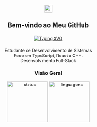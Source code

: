 <div align="center">
  <a href="mailto:guilhermeoliveira.albq@gmail.com" target="_blank">
    <img src="https://img.shields.io/static/v1?message=Gmail&logo=gmail&label=&color=0077b5&logoColor=white&labelColor=&style=flat" height="25" alt="gmail logo" />
  </a>
</div>

### 

<h2 align="center">Bem-vindo ao Meu GitHub</h2>

### 

<div align="center">
  <a href="https://git.io/typing-svg">
    <img src="https://readme-typing-svg.demolab.com?font=&duration=4000&pause=2000&color=04DDF7&width=435&lines=Desenvolvimento+de+Sistemas+%F0%9F%8E%93" alt="Typing SVG" />
  </a>
</div>

### 

<p align="center">
  Estudante de Desenvolvimento de Sistemas<br>
  Foco em TypeScript, React e C++.<br>
  Desenvolvimento Full-Stack<br>
  </b>
</p>

### 


<h3 align="center">Visão Geral</h3>

<div align="center">
  <img src="https://github-readme-stats.vercel.app/api?username=guilhermeollliveira&hide_title=false&hide_rank=false&show_icons=true&include_all_commits=true&count_private=true&disable_animations=false&theme=react&locale=pt-br&hide_border=false" height="135" alt="status" />
  <img src="https://github-readme-stats.vercel.app/api/top-langs?username=guilhermeollliveira&locale=pt-br&hide_title=false&layout=compact&card_width=320&langs_count=4&theme=react&hide_border=false" height="135" alt="linguagens" />
</div>

###
